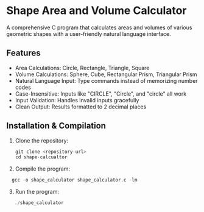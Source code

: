# Shape Area and Volume Calculator
A comprehensive C program that calculates areas and volumes of various geometric shapes with a user-friendly natural language interface.

## Features
- Area Calculations: Circle, Rectangle, Triangle, Square
- Volume Calculations: Sphere, Cube, Rectangular Prism, Triangular Prism
- Natural Language Input: Type commands instead of memorizing number codes
- Case-Insensitive: Inputs like "CIRCLE", "Circle", and "circle" all work
- Input Validation: Handles invalid inputs gracefully
- Clean Output: Results formatted to 2 decimal places

## Installation & Compilation
1. Clone the repository:
   ```C
   git clone <repository-url>
   cd shape-calcualtor

2. Compile the program:
 ```C
   gcc -o shape_calculator shape_calculator.c -lm
```

3. Run the program:
```C   
   ./shape_calculator
```
